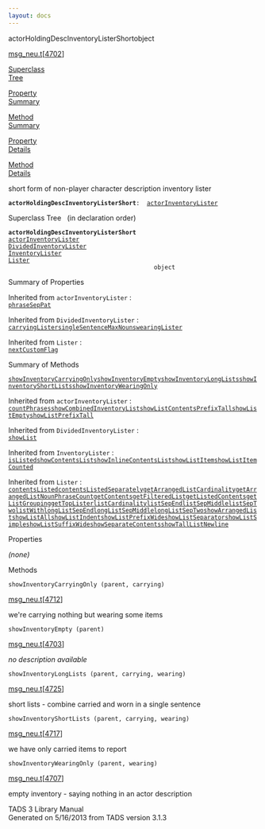 ```yaml
---
layout: docs
---
```

<span class="title">actorHoldingDescInventoryListerShort</span><span class="type">object</span>

[msg_neu.t](../file/msg_neu.t.html)\[[4702](../source/msg_neu.t.html#4702)\]

[Superclass  
Tree](#_SuperClassTree_)

[Property  
Summary](#_PropSummary_)

[Method  
Summary](#_MethodSummary_)

[Property  
Details](#_Properties_)

[Method  
Details](#_Methods_)

<div class="fdesc">

short form of non-player character description inventory lister

**`actorHoldingDescInventoryListerShort`**` :   `[`actorInventoryLister`](../object/actorInventoryLister.html)

</div>

<span id="_SuperClassTree_"></span>

<div class="mjhd">

<span class="hdln">Superclass Tree</span>   (in declaration order)

</div>

**`actorHoldingDescInventoryListerShort`**  
[`actorInventoryLister`](../object/actorInventoryLister.html)  
[`DividedInventoryLister`](../object/DividedInventoryLister.html)  
[`InventoryLister`](../object/InventoryLister.html)  
[`Lister`](../object/Lister.html)  
`                                         object`  
<span id="_PropSummary_"></span>

<div class="mjhd">

<span class="hdln">Summary of Properties</span>  

</div>



Inherited from `actorInventoryLister` :  
[`phraseSepPat`](../object/actorInventoryLister.html#phraseSepPat)

Inherited from `DividedInventoryLister` :  
[`carryingLister`](../object/DividedInventoryLister.html#carryingLister)[`singleSentenceMaxNouns`](../object/DividedInventoryLister.html#singleSentenceMaxNouns)[`wearingLister`](../object/DividedInventoryLister.html#wearingLister)



Inherited from `Lister` :  
[`nextCustomFlag`](../object/Lister.html#nextCustomFlag)

<span id="_MethodSummary_"></span>

<div class="mjhd">

<span class="hdln">Summary of Methods</span>  

</div>

[`showInventoryCarryingOnly`](#showInventoryCarryingOnly)[`showInventoryEmpty`](#showInventoryEmpty)[`showInventoryLongLists`](#showInventoryLongLists)[`showInventoryShortLists`](#showInventoryShortLists)[`showInventoryWearingOnly`](#showInventoryWearingOnly)

Inherited from `actorInventoryLister` :  
[`countPhrases`](../object/actorInventoryLister.html#countPhrases)[`showCombinedInventoryList`](../object/actorInventoryLister.html#showCombinedInventoryList)[`showListContentsPrefixTall`](../object/actorInventoryLister.html#showListContentsPrefixTall)[`showListEmpty`](../object/actorInventoryLister.html#showListEmpty)[`showListPrefixTall`](../object/actorInventoryLister.html#showListPrefixTall)

Inherited from `DividedInventoryLister` :  
[`showList`](../object/DividedInventoryLister.html#showList)

Inherited from `InventoryLister` :  
[`isListed`](../object/InventoryLister.html#isListed)[`showContentsList`](../object/InventoryLister.html#showContentsList)[`showInlineContentsList`](../object/InventoryLister.html#showInlineContentsList)[`showListItem`](../object/InventoryLister.html#showListItem)[`showListItemCounted`](../object/InventoryLister.html#showListItemCounted)

Inherited from `Lister` :  
[`contentsListed`](../object/Lister.html#contentsListed)[`contentsListedSeparately`](../object/Lister.html#contentsListedSeparately)[`getArrangedListCardinality`](../object/Lister.html#getArrangedListCardinality)[`getArrangedListNounPhraseCount`](../object/Lister.html#getArrangedListNounPhraseCount)[`getContents`](../object/Lister.html#getContents)[`getFilteredList`](../object/Lister.html#getFilteredList)[`getListedContents`](../object/Lister.html#getListedContents)[`getListGrouping`](../object/Lister.html#getListGrouping)[`getTopLister`](../object/Lister.html#getTopLister)[`listCardinality`](../object/Lister.html#listCardinality)[`listSepEnd`](../object/Lister.html#listSepEnd)[`listSepMiddle`](../object/Lister.html#listSepMiddle)[`listSepTwo`](../object/Lister.html#listSepTwo)[`listWith`](../object/Lister.html#listWith)[`longListSepEnd`](../object/Lister.html#longListSepEnd)[`longListSepMiddle`](../object/Lister.html#longListSepMiddle)[`longListSepTwo`](../object/Lister.html#longListSepTwo)[`showArrangedList`](../object/Lister.html#showArrangedList)[`showListAll`](../object/Lister.html#showListAll)[`showListIndent`](../object/Lister.html#showListIndent)[`showListPrefixWide`](../object/Lister.html#showListPrefixWide)[`showListSeparator`](../object/Lister.html#showListSeparator)[`showListSimple`](../object/Lister.html#showListSimple)[`showListSuffixWide`](../object/Lister.html#showListSuffixWide)[`showSeparateContents`](../object/Lister.html#showSeparateContents)[`showTallListNewline`](../object/Lister.html#showTallListNewline)

<span id="_Properties_"></span>

<div class="mjhd">

<span class="hdln">Properties</span>  

</div>

*(none)* <span id="_Methods_"></span>

<div class="mjhd">

<span class="hdln">Methods</span>  

</div>

<span id="showInventoryCarryingOnly"></span>

`showInventoryCarryingOnly (parent, carrying)`

[msg_neu.t](../file/msg_neu.t.html)\[[4712](../source/msg_neu.t.html#4712)\]

<div class="desc">

we're carrying nothing but wearing some items

</div>

<span id="showInventoryEmpty"></span>

`showInventoryEmpty (parent)`

[msg_neu.t](../file/msg_neu.t.html)\[[4703](../source/msg_neu.t.html#4703)\]

<div class="desc">

*no description available*

</div>

<span id="showInventoryLongLists"></span>

`showInventoryLongLists (parent, carrying, wearing)`

[msg_neu.t](../file/msg_neu.t.html)\[[4725](../source/msg_neu.t.html#4725)\]

<div class="desc">

short lists - combine carried and worn in a single sentence

</div>

<span id="showInventoryShortLists"></span>

`showInventoryShortLists (parent, carrying, wearing)`

[msg_neu.t](../file/msg_neu.t.html)\[[4717](../source/msg_neu.t.html#4717)\]

<div class="desc">

we have only carried items to report

</div>

<span id="showInventoryWearingOnly"></span>

`showInventoryWearingOnly (parent, wearing)`

[msg_neu.t](../file/msg_neu.t.html)\[[4707](../source/msg_neu.t.html#4707)\]

<div class="desc">

empty inventory - saying nothing in an actor description

</div>

<div class="ftr">

TADS 3 Library Manual  
Generated on 5/16/2013 from TADS version 3.1.3

</div>
